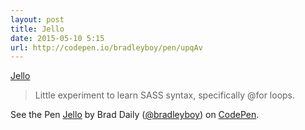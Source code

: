 ```yaml
---
layout: post
title: Jello
date: 2015-05-10 5:15
url: http://codepen.io/bradleyboy/pen/upqAv
---
```


[Jello](http://codepen.io/bradleyboy/pen/upqAv)

> Little experiment to learn SASS syntax, specifically @for loops.

<p data-height="351" data-theme-id="0" data-slug-hash="upqAv" data-default-tab="result" data-user="bradleyboy" class='codepen'>See the Pen <a href='http://codepen.io/bradleyboy/pen/upqAv/'>Jello</a> by Brad Daily (<a href='http://codepen.io/bradleyboy'>@bradleyboy</a>) on <a href='http://codepen.io'>CodePen</a>.</p>
<script async src="//assets.codepen.io/assets/embed/ei.js"></script>
